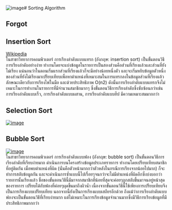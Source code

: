 ![image](https://github.com/user-attachments/assets/05716b3b-77d5-4de9-ab22-cdb98e286677)# Sorting Algorithm
## Forgot
## Insertion Sort
[Wikipedia](https://th.wikipedia.org/wiki/การเรียงลำดับแบบแทรก)<br>
ในสาขาวิทยาการคอมพิวเตอร์ การเรียงลำดับแบบแทรก (อังกฤษ: insertion sort) เป็นขั้นตอนวิธีการเรียงลำดับอย่างง่าย ทำงานโดยจะแบ่งข้อมูลในรายการเป็นสองส่วนคือส่วนที่เรียงแล้วและส่วนที่ยังไม่เรียง แน่นอนว่าในตอนเริ่มแรกส่วนที่เรียงแล้วก็จะมีอย่างน้อยหนึ่งตัว และจะเริ่มหยิบข้อมูลตัวหนึ่งของส่วนที่ยังไม่เรียงมาเปรียบเทียบเพื่อหาตำแหน่งที่เหมาะสมในการแทรกลงในข้อมูลส่วนที่เรียงแล้ว ลักษณะเดียวกับการเรียงไพ่ในมือ และด้วยประสิทธิภาพ O(n2) ดังนั้นการเรียงลำดับแบบแทรกจึงไม่เหมาะในการทำงานในรายการที่มีจำนวนสมาชิกมากๆ ซึ่งขั้นตอนวิธีการเรียงลำดับซึ่งซับซ้อนกว่าเช่น การเรียงลำดับแบบเร็ว, การเรียงลำดับแบบผสาน, การเรียงลำดับแบบฮีป มีความเหมาะสมมากกว่า
## Selection Sort
[![image](https://upload.wikimedia.org/wikipedia/commons/9/94/Selection-Sort-Animation.gif)](https://th.wikipedia.org/wiki/การเรียงลำดับแบบเลือก#/)<br>

## Bubble Sort
[![image](https://upload.wikimedia.org/wikipedia/commons/c/c8/Bubble-sort-example-300px.gif)](https://th.wikipedia.org/wiki/การเรียงลำดับแบบฟอง)<br>
ในสาขาวิทยาการคอมพิวเตอร์ การเรียงลำดับแบบฟอง (อังกฤษ: bubble sort) เป็นขั้นตอนวิธีการเรียงลำดับที่เรียบง่ายมาก ดำเนินการบนโครงสร้างข้อมูลประเภทรายการ ทำงานโดยเปรียบเทียบสมาชิกที่อยู่ติดกัน เมื่อพบตำแหน่งที่ผิด (นั่นคือตัวหน้ามากกว่าตัวหลังในกรณีการเรียงจากน้อยไปมาก) ก็จะทำการสลับข้อมูลกัน และจะดำเนินการซ้ำแบบนี้ไปเรื่อยๆจนกว่าจะไม่มีตำแหน่งที่ผิดอีกซึ่งบ่งบอกว่ารายการนั้นเรียงแล้ว ชื่อของขั้นตอนวิธีนี้มีมาจากสมาชิกที่น้อยที่สุดจะค่อยๆถูกสลับขึ้นมาจนอยู่หน้าสุดของรายการ เปรียบได้กับฟองที่ค่อยๆผุดขึ้นมาถึงผิวน้ำ เนื่องจากขั้นตอนวิธีนี้ใช้เพียงการเปรียบเทียบจึงเป็นการเรียงแบบเปรียบเทียบ นอกจากนี้ยังเป็นการเรียงแบบเสถียรอีกด้วย ถึงแม้ว่าการเรียงลำดับแบบฟองจะเป็นขั้นตอนวิธีที่เรียบง่ายมาก แต่ไม่เหมาะในการเรียงข้อมูลจำนวนมากซึ่งมีวิธีการเรียงข้อมูลที่มีประสิทธิภาพมากกว่า

